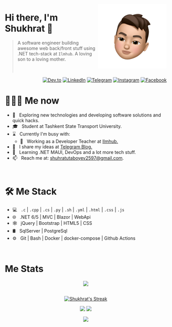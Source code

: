 <a href="https://t.me/shukhratutaboev"><img src="memoji.png" align="right" height="200"/></a>

# Hi there, I'm Shukhrat 👋

> A software engineer building awesome web back/front stuff using .NET tech-stack at `Ilmhub`. A loving son to a loving mother.
<br/><br/><br/>

<p align="end">
<a href="https://dev.to/shukhratutaboev"><img alt="Dev.to" src="https://img.shields.io/badge/Dev.to-gray?style=flat-square&logo=dev-to"></a>
<a href="https://www.linkedin.com/in/shukhrat-utaboev-292356217"><img alt="LinkedIn" src="https://img.shields.io/badge/LinkedIn-gray?style=flat-square&logo=linkedin"></a>
<a href="https://t.me/shukhratutaboev"><img alt="Telegram" src="https://img.shields.io/badge/telegram-gray?style=flat-square&logo=telegram"></a>
<a href="https://instagram.com/shukhratutaboev"><img alt="Instagram" src="https://img.shields.io/badge/instagram-gray?style=flat-square&logo=instagram"></a>
<a href="https://facebook.com/shukhratutaboev"><img alt="Facebook" src="https://img.shields.io/badge/facebook-gray?style=flat-square&logo=facebook"></a>
</p>

<h1> 👨🏻‍💻 Me now </h1>

- 🤔 &nbsp; Exploring new technologies and developing software solutions and quick hacks.
- 🎓 &nbsp; Student at Tashkent State Transport University.
- ⌛️ &nbsp; Currently I'm busy with:
  - 💼 &nbsp; Working as a Developer Teacher at [Ilmhub.](https://ilmhub.uz)
- 📝 &nbsp; I share my ideas at [Telegram Blog.](https://t.me/shukhratutaboev)
- 🌱 &nbsp; Learning .NET MAUI, DevOps and a lot more tech stuff.
- 📫 &nbsp; Reach me at: shuhratutaboyev2597@gmail.com.

<br/>

<h1>🛠 Me Stack</h1>

- 💻 &nbsp; `.c` | `.cpp` | `.cs` | `.py` | `.sh` | `.yml` | `.html` | `.css` | `.js`
- 🌐 &nbsp; .NET 6/5 | MVC | Blazor | WebApi
- 🕸 &nbsp; jQuery | Bootstrap | HTML5 | CSS
- 🛢 &nbsp; SqlServer | PostgreSql
- ⚙️ &nbsp; Git | Bash | Docker | docker-compose | Github Actions

<br/>

<h1>Me Stats</h1>

<div align="center">
<a href="">
  <img align="center" src="https://github-readme-stats.vercel.app/api?username=shukhratutaboev&count_private=true&include_all_commits=true&show_icons=true&title_color=007bff&text_color=e7e7e7&icon_color=007bff&bg_color=171c28" />
<a />
<div>
 <br/>

[![Shukhrat's Streak](https://github-readme-streak-stats.herokuapp.com?user=shukhratutaboev&theme=dark&date_format=M%20j%5B%2C%20Y%5D&border=FFFFFF&ring=3722DD)](https://git.io/streak-stats)

[![](https://komarev.com/ghpvc/?username=shukhratutaboev&color=orange&label=Profile%20Views)](https://github.com/shukhratutaboev/shukhratutaboev)
[![](https://img.shields.io/github/followers/shukhratutaboev?label=GitHub%20Followers)](https://github.com/shukhratutaboev)

<p align="center">
    <a href="https://leetcode.com/shuhratutaboyev2597/"><img width="48%" src="https://leetcode.card.workers.dev/shuhratutaboyev2597?theme=dark&font=baloo&extension=null&border=2&border_radius=8"></a>
</p>

<!--
**shukhratutaboev/shukhratutaboev** is a ✨ _special_ ✨ repository because its `README.md` (this file) appears on your GitHub profile.

Here are some ideas to get you started:

- 🔭 I’m currently working on ...
- 🌱 I’m currently learning ...
- 👯 I’m looking to collaborate on ...
- 🤔 I’m looking for help with ...
- 💬 Ask me about ...
- 📫 How to reach me: ...
- 😄 Pronouns: ...
- ⚡ Fun fact: ...
-->
